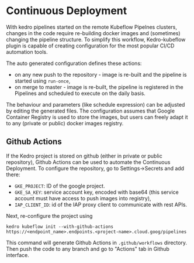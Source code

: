 # Continuous Deployment

With kedro pipelines started on the remote Kubeflow Pipelnes clusters, changes in the code require re-building docker images and (sometimes) changing the pipeline structure. To simplify this workflow, Kedro-kubeflow plugin is capable of creating configuration for the most popular CI/CD automation tools.

The auto generated configuration defines these actions:

* on any new push to the repository - image is re-built and the pipeline is started using `run-once`,
* on merge to master - image is re-built, the pipeline is registered in the Pipelines and scheduled to execute on the daily basis.

The behaviour and parameters (like schedule expression) can be adjusted by editing the generated files. The configuration assumes that Google Container Registry is used to store the images, but users can freely adapt it to any (private or public) docker images registry.

## Github Actions

If the Kedro project is stored on github (either in private or public repository), Github Actions can be used to automate the Continuous Deployment. To configure the repository, go to Settings->Secrets and add there:

* `GKE_PROJECT`: ID of the google project.
* `GKE_SA_KEY`: service account key, encoded with base64 (this service account must have access to push images into registry),
* `IAP_CLIENT_ID`: id of the IAP proxy client to communicate with rest APIs.

Next, re-configure the project using

    kedro kubeflow init --with-github-actions https://<endpoint_name>.endpoints.<project-name>.cloud.goog/pipelines

This command will generate Github Actions in `.github/workflows` directory. Then push the code to any branch and go to "Actions" tab in Github interface.
